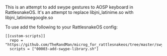 This is an attempt to add swype gestures to AOSP keyboard in RattlesnakeOS. It's an attempt to replace libjni_latinime.so with libjni_latinimegoogle.so

To use add the following to your RattlesnakeOS config:

```
[[custom-scripts]]
  repo = "https://github.com/TheRandMan/microg_for_rattlesnakeos/tree/master/swype"
  scripts = ["00003-add-swype-library.sh"]
```
